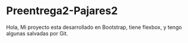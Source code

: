 # Preentrega2-Pajares2

Hola, Mi proyecto esta desarrollado en Bootstrap, tiene flexbox, y tengo algunas salvadas por Git. 
